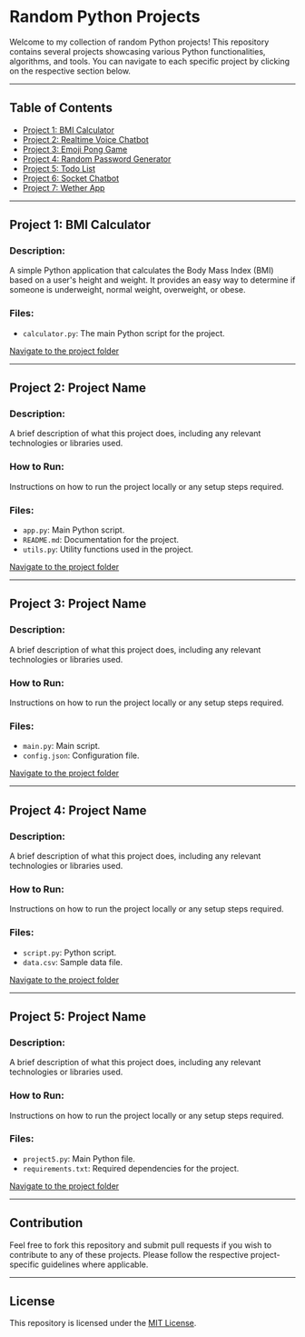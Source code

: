 # Random Python Projects

Welcome to my collection of random Python projects! This repository contains several projects showcasing various Python functionalities, algorithms, and tools. You can navigate to each specific project by clicking on the respective section below.

---

## Table of Contents

- [Project 1: BMI Calculator](#project-1-project-name)
- [Project 2: Realtime Voice Chatbot](#project-2-project-name)
- [Project 3: Emoji Pong Game](#project-3-project-name)
- [Project 4: Random Password Generator](#project-4-project-name)
- [Project 5: Todo List](#project-5-project-name)
- [Project 6: Socket Chatbot](#project-5-project-name)
- [Project 7: Wether App](#project-5-project-name)
---

## Project 1: BMI Calculator

### Description:
A simple Python application that calculates the Body Mass Index (BMI) based on a user's height and weight. It provides an easy way to determine if someone is underweight, normal weight, overweight, or obese.

### Files:
- `calculator.py`: The main Python script for the project.

[Navigate to the project folder](./project1)

---

## Project 2: Project Name

### Description:
A brief description of what this project does, including any relevant technologies or libraries used.

### How to Run:
Instructions on how to run the project locally or any setup steps required.

### Files:
- `app.py`: Main Python script.
- `README.md`: Documentation for the project.
- `utils.py`: Utility functions used in the project.

[Navigate to the project folder](./project2)

---

## Project 3: Project Name

### Description:
A brief description of what this project does, including any relevant technologies or libraries used.

### How to Run:
Instructions on how to run the project locally or any setup steps required.

### Files:
- `main.py`: Main script.
- `config.json`: Configuration file.

[Navigate to the project folder](./project3)

---

## Project 4: Project Name

### Description:
A brief description of what this project does, including any relevant technologies or libraries used.

### How to Run:
Instructions on how to run the project locally or any setup steps required.

### Files:
- `script.py`: Python script.
- `data.csv`: Sample data file.

[Navigate to the project folder](./project4)

---

## Project 5: Project Name

### Description:
A brief description of what this project does, including any relevant technologies or libraries used.

### How to Run:
Instructions on how to run the project locally or any setup steps required.

### Files:
- `project5.py`: Main Python file.
- `requirements.txt`: Required dependencies for the project.

[Navigate to the project folder](./project5)

---

## Contribution

Feel free to fork this repository and submit pull requests if you wish to contribute to any of these projects. Please follow the respective project-specific guidelines where applicable.

---

## License

This repository is licensed under the [MIT License](LICENSE).
